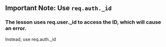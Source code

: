 ## Important Note: Use `req.auth._id`

### The lesson uses req.user._id to access the ID, which will cause an error.
Instead, use req.auth._id